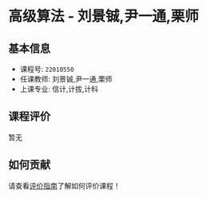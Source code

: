 # 高级算法 - 刘景铖,尹一通,栗师

## 基本信息

- 课程号: `22010550`
- 任课教师: 刘景铖,尹一通,栗师
- 上课专业: 信计,计拔,计科

## 课程评价

暂无

## 如何贡献

请查看[评价指南](../how-to-comment.md)了解如何评价课程！
